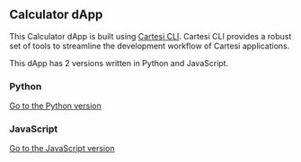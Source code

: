## Calculator dApp 

This Calculator dApp is built using [Cartesi CLI](https://docs.cartesi.io/cartesi-rollups/1.3/development/installation/#install-cartesi-cli). Cartesi CLI provides a robust set of tools to streamline the development workflow of Cartesi applications. 

This dApp has 2 versions written in Python and JavaScript. 

### Python
[Go to the Python version](/python/README.md)

### JavaScript
[Go to the JavaScript version](/javascript/README.md)